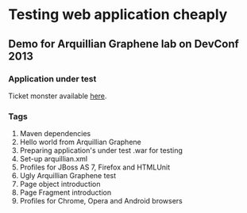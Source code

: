 Testing web application cheaply
=========================

## Demo for Arquillian Graphene lab on DevConf 2013

### Application under test

Ticket monster available [here](https://github.com/jhuska/ticket-monster).

### Tags

1. Maven dependencies
2. Hello world from Arquillian Graphene
3. Preparing application's under test .war for testing
4. Set-up arquillian.xml
5. Profiles for JBoss AS 7, Firefox and HTMLUnit
6. Ugly Arquillian Graphene test
7. Page object introduction
8. Page Fragment introduction
9. Profiles for Chrome, Opera and Android browsers
